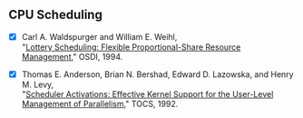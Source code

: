 ## CPU Scheduling

- [x] Carl A. Waldspurger and William E. Weihl,  
"[Lottery Scheduling: Flexible Proportional-Share Resource Management](https://www.usenix.org/legacy/publications/library/proceedings/osdi/full_papers/waldspurger.pdf)," OSDI, 1994.

- [x] Thomas E. Anderson, Brian N. Bershad, Edward D. Lazowska, and Henry M. Levy,  
"[Scheduler Activations: Effective Kernel Support for the User-Level Management of Parallelism](https://dl.acm.org/doi/pdf/10.1145/146941.146944)," TOCS, 1992.
